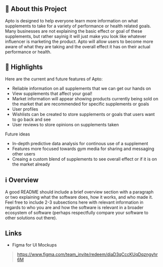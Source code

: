 ## 📄 About this Project

Apto is designed to help everyone learn more information on what supplements to take for a variety of performance or health related goals. Many businesses are not explaining the basic effect or goal of these supplements, but rather sayinig it will just make you look like whatever influencer is marketing the product. Apto will allow users to become more aware of what they are taking and the overall effect it has on their actual performance or health.  

## 🌟 Highlights

Here are the current and future features of Apto:

- Reliable information on all supplements that we can get our hands on
- View supplements that affect your goal!
- Market information will appear showing products currently being sold on the market that are recommended for specific supplements or goals
- User profiles
- Wishlists can be created to store supplements or goals that users want to go back and see
- User reviews to store opinions on supplements taken

Future ideas
- In-depth predictive data analysis for continous use of a supplement
- Features more focused towards gym media for sharing and messaging other users
- Creaing a custom blend of supplements to see overall effect or if it is on the market already

## ℹ️ Overview

A good README should include a brief overview section with a paragraph or two explaining what the software does, how it works, and who made it.
Feel free to include 2-3 subsections here with relevant information in regards to who you are and how the software is relevant in a broader ecosystem of software (perhaps respectfully compare your software to other solutions out there).

## Links

- Figma for UI Mockups
> https://www.figma.com/team_invite/redeem/diaD3qCccKUqDqzngyhr6M
